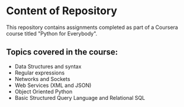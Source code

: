 # Content of Repository
This repository contains assignments completed as part of a Coursera course titled "Python for Everybody". 

## Topics covered in the course:
- Data Structures and syntax
- Regular expressions
- Networks and Sockets
- Web Services (XML and JSON)
- Object Oriented Python
- Basic Structured Query Language and Relational SQL






